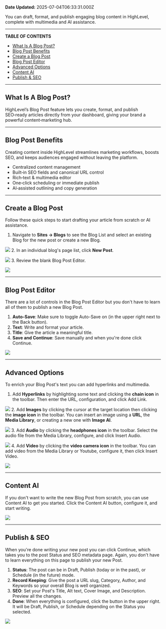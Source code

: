 **Date Updated:** 2025-07-04T06:33:31.000Z

You can draft, format, and publish engaging blog content in HighLevel, complete with multimedia and AI assistance.

---

**TABLE OF CONTENTS**

* [What Is A Blog Post?](#What-Is-A-Blog-Post?)
* [Blog Post Benefits](#Blog-Post-Benefits)
* [Create a Blog Post](#Create-a-Blog-Post)
* [Blog Post Editor](#Blog-Post-Editor)
* [Advanced Options](#Advanced-Options)
* [Content AI](#Content-AI)
* [Publish & SEO](#Publish-&-SEO)

---

## **What Is A Blog Post?**

  
HighLevel’s Blog Post feature lets you create, format, and publish SEO‑ready articles directly from your dashboard, giving your brand a powerful content‑marketing hub.

---

## **Blog Post Benefits**

  
Creating content inside HighLevel streamlines marketing workflows, boosts SEO, and keeps audiences engaged without leaving the platform.

  
* Centralized content management
* Built‑in SEO fields and canonical URL control
* Rich‑text & multimedia editor
* One‑click scheduling or immediate publish
* AI‑assisted outlining and copy generation

---

## **Create a Blog Post**

  
Follow these quick steps to start drafting your article from scratch or AI assistance.

  
1. Navigate to **Sites → Blogs** to see the Blog List and select an existing Blog for the new post or create a new Blog.  
    
![](https://s3.amazonaws.com/cdn.freshdesk.com/data/helpdesk/attachments/production/155049321817/original/uty5ICI3EeVza_k8mI3MYvsMM7kdcbTabQ.png?1751586564)
2. In an individual blog's page list, click **New Post**.  
    
![](https://s3.amazonaws.com/cdn.freshdesk.com/data/helpdesk/attachments/production/155049321825/original/g4r2UG1WLx6FTbyfSatL2JFyMHhGFFq9Mw.png?1751586622)
3. Review the blank Blog Post Editor.  
    
![](https://s3.amazonaws.com/cdn.freshdesk.com/data/helpdesk/attachments/production/155049321841/original/RZ1XK_fizsVwGhr4vwnU23ZV4x9AKR5BIA.png?1751586741)

---

## **Blog Post Editor**

  
There are a lot of controls in the Blog Post Editor but you don't have to learn all of them to publish a new Blog Post.

  
1. **Auto-Save**: Make sure to toggle Auto-Save on (in the upper right next to the Back button).
2. **Text**: Write and format your article.
3. **Title**: Give the article a meaningful title.
4. **Save and Continue**: Save manually and when you're done click Continue.

  
![](https://s3.amazonaws.com/cdn.freshdesk.com/data/helpdesk/attachments/production/155049321914/original/a0PKDJ4usXOqvQ6WtkZ6cCCrIt6ZvkUl4w.png?1751587255)

---

## **Advanced Options**

  
To enrich your Blog Post's text you can add hyperlinks and multimedia.

  
1. Add **Hyperlinks** by highlighting some text and clicking the **chain icon** in the toolbar. Then enter the URL, configuration, and click Add Link.  
    
![](https://s3.amazonaws.com/cdn.freshdesk.com/data/helpdesk/attachments/production/155049322214/original/ZhdaQV1xkCS0v7Kvm4sxlYjHV4MQaGB66w.png?1751589117)
2. Add **Images** by clicking the cursor at the target location then clicking the **image icon** in the toolbar. You can insert an image using a **URL**, the **Media Library**, or creating a new one with **Image AI**.  
    
![](https://s3.amazonaws.com/cdn.freshdesk.com/data/helpdesk/attachments/production/155049322235/original/NvrkDXY6d283HN8qtKai25lqr6Uvm8Hrgw.png?1751589247)
3. Add **Audio** by clicking the **headphones icon** in the toolbar. Select the audio file from the Media Library, configure, and click Insert Audio.  
    
![](https://s3.amazonaws.com/cdn.freshdesk.com/data/helpdesk/attachments/production/155049322249/original/Z_pSrNO1UVS2HoOjZrgIbAu6KFyLfwB9Og.png?1751589398)
4. Add **Video** by clicking the **video camera icon** in the toolbar. You can add video from the Media Library or Youtube, configure it, then click Insert Video.  
    
![](https://s3.amazonaws.com/cdn.freshdesk.com/data/helpdesk/attachments/production/155049322268/original/eEohnSihtixXNqHf1ibH6ldcbtA9NrP2Fg.png?1751589508)

---

## **Content AI**

  
If you don't want to write the new Blog Post from scratch, you can use Content AI to get you started. Click the Content AI button, configure it, and start writing.

  
![](https://s3.amazonaws.com/cdn.freshdesk.com/data/helpdesk/attachments/production/155049322275/original/_Bf0InsOBGT5ttEraXPPu0XAgTt5q-Qu9A.png?1751589646)

---

## **Publish & SEO**

  
When you're done writing your new post you can click Continue, which takes you to the post Status and SEO metadata page. Again, you don't have to learn everything on this page to publish your new Post.

  
1. **Status**: The post can be in Draft, Publish (today or in the past), or Schedule (in the future) mode.
2. **Record Keeping**: Give the post a URL slug, Category, Author, and Keywords so your overall Blog is well organized.
3. **SEO**: Set your Post's Title, Alt text, Cover Image, and Description. Preview all the changes.
4. **Done**: When everything is configured, click the button in the upper right. It will be Draft, Publish, or Schedule depending on the Status you selected.

  
![](https://s3.amazonaws.com/cdn.freshdesk.com/data/helpdesk/attachments/production/155049322634/original/xQKNy4SuWWO_uENBCKGRidQus8h3MRIKJQ.png?1751590249)
  
  